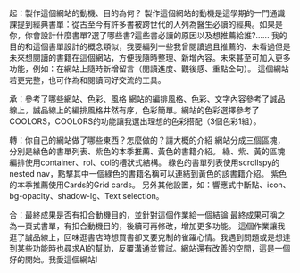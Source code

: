 起：製作這個網站的動機、目的為何？
  製作這個網站的動機是這學期的一門通識課提到經典書單：從古至今有許多書被跨世代的人列為醫生必讀的經典。如果是你，你會設計什麼書單?選了哪些書?這些書必讀的原因以及想推薦給誰?......
  我的目的和這個書單設計的概念類似，我要編列一些我曾閱讀過且推薦的、未看過但是未來想閱讀的書籍在這個網站，方便我隨時整理、新增內容。未來甚至可加入更多功能，例如：在網站上隨時新增留言（閱讀進度、觀後感、重點金句）。
  這個網站若更完整，也可作為和閱讀同好交流的工具。
  
承：參考了哪些網站、色彩、風格
  網站的編排風格、色彩、文字內容參考了誠品線上，誠品線上的編排風格井然有序，色彩簡單。網站的色彩選擇參考了COOLORS，COOLORS的功能讓我選出理想的色彩搭配（3個色彩1組）。
  
轉：你自己的網站做了哪些東西？怎麼做的？請大概的介紹
  網站分成三個區塊，分別是綠色的書單列表、紫色的本季推薦、黃色的書籍介紹。
  綠、紫、黃的區塊編排使用container、rol、col的槽狀式結構。
  綠色的書單列表使用scrollspy的nested nav，點擊其中一個綠色的書籍名稱可以連結到黃色的該書籍介紹。
  紫色的本季推薦使用Cards的Grid cards。
  另外其他設置，如：響應式中斷點、icon、bg-opacity、shadow-lg、Text selection。
  
合：最終成果是否有扣合動機目的，並針對這個作業給一個結論
  最終成果可稱之為一頁式書單，有扣合動機目的，後續可再修改，增加更多功能。
  這個作業讓我逛了誠品線上，回味逛書店時想買書卻又要克制的雀躍心情。我遇到問題或是想達到某些功能時也尋求AI的幫助，反覆溝通並嘗試。網站還有改善的空間，這是一個好的開始。我愛這個網站!
